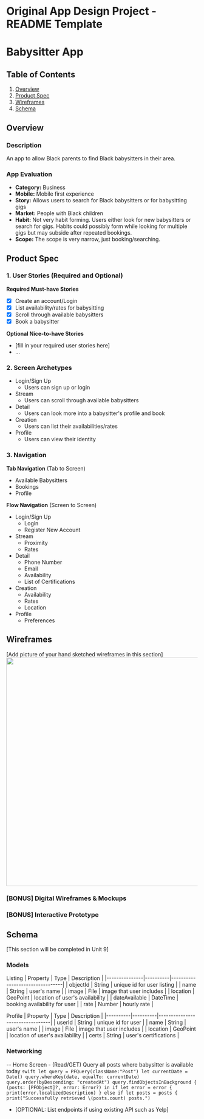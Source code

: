 Original App Design Project - README Template
===

# Babysitter App

## Table of Contents
1. [Overview](#Overview)
1. [Product Spec](#Product-Spec)
1. [Wireframes](#Wireframes)
2. [Schema](#Schema)

## Overview
### Description
An app to allow Black parents to find Black babysitters in their area.

### App Evaluation
- **Category:** Business
- **Mobile:** Mobile first experience
- **Story:** Allows users to search for Black babysitters or for babysitting gigs
- **Market:** People with Black children
- **Habit:** Not very habit forming. Users either look for new babysitters or search for gigs. Habits could possibly form while looking for multiple gigs but may subside after repeated bookings.
- **Scope:** The scope is very narrow, just booking/searching.

## Product Spec

### 1. User Stories (Required and Optional)

**Required Must-have Stories**

- [x] Create an account/Login
- [x] List availability/rates for babysitting
- [x] Scroll through available babysitters
- [x] Book a babysitter

**Optional Nice-to-have Stories**

* [fill in your required user stories here]
* ...

### 2. Screen Archetypes
* Login/Sign Up
   * Users can sign up or login
* Stream
   * Users can scroll through available babysitters
* Detail
   * Users can look more into a babysitter's profile and book
* Creation
   * Users can list their availabilities/rates
* Profile
   * Users can view their identity


### 3. Navigation

**Tab Navigation** (Tab to Screen)

* Available Babysitters
* Bookings
* Profile

**Flow Navigation** (Screen to Screen)

* Login/Sign Up
   * Login
   * Register New Account
* Stream
   * Proximity
   * Rates
* Detail
   * Phone Number
   * Email
   * Availability
   * List of Certifications
* Creation
   * Availability
   * Rates
   * Location
* Profile
   * Preferences 
   
## Wireframes
[Add picture of your hand sketched wireframes in this section]
<img src="https://lh3.googleusercontent.com/36U7Rx-UFPjff4R1gC6EPXbba3LRaYs4Fv6AI7_YsY5KPE5YYIExWnNzxGTufjjZKdx0pdHGNO5awZ1JU4q8W7k_kZgkmPSj5aAwQ4bZu-ovGsdeOt7v1tO6d3JchEWpkrN3dQl3JhOMfaxAyOZvhaTRNn5cW4nA8LCh85Yw-m-g4exqUN-0cOLWMBHyQW4XgIK8OSckQTz4PUv_mYDf5sA49LHQu7SweFIeeZpteL6maOXZQmwaIVZDxjjldzWdkmZll5FkN2Fvi6BXWe47ihQGf92rK0VpBF8w4w-GQH3nEwHgc4tUyy-rPAwpfJgbKvU-8UVoB-T-BcDkwdoD8epszUHBIRKkAJZQOFdIOp7Qab1VjIDR2hLoTcxBC6KW6vKf6XkOXhOrv1RLiZcs5nwz2sHjCrhY1N_o6Eh5bC2Eh5F2sFoXt1NJsZHYRz9VnJUStOwyTCE5Uk16b4UgELd19BVpcbeAe0hGHWrTscXQoP2r1f5QWs-UQj4DSGjfh7ETU2NSegkI1RwybngI_2DReYKCd4erJCn1JfnfVYhtjAILoA7nmUQdgztC3wOa3DbFRa5mmyISjMVam3CxRASDlngtfulHo6E7qgBaje5x1dF1LL3dEvPEZw-jXtVmWeBH0rwAg6L0wZWpRfZLEYToIOUia0q6bFuEl5tJK4AjJloRE6-NTboaEt6dygNj53Pr0Fl6f3pxUJ7wYDA-rVHgP-9Q6Q15PRHxtpRrA6GGPO9vfx2Ma8Z_ebf0cN5ykUElAMEKIU-TerTp03muuohF_UP-z17YuRE=w1902-h1446-no?authuser=0" width=600>

### [BONUS] Digital Wireframes & Mockups

### [BONUS] Interactive Prototype

## Schema 
[This section will be completed in Unit 9]
### Models
Listing
| Property      | Type     | Description                     |
|---------------|----------|---------------------------------|
| objectId      | String   | unique id for user listing      |
| name          | String   | user's name                     |
| image         | File     | image that user includes        |
| location      | GeoPoint | location of user's availability |
| dateAvailable | DateTime | booking availability for user   |
| rate          | Number   | hourly rate                     |

Profile
| Property | Type     | Description                     |
|----------|----------|---------------------------------|
| userId   | String   | unique id for user              |
| name     | String   | user's name                     |
| image    | File     | image that user includes        |
| location | GeoPoint | location of user's availability |
| certs    | String   | user's certifications           |

### Networking
-- Home Screen
    - (Read/GET) Query all posts where babysitter is available today
    ```swift
    let query = PFQuery(className:"Post")
    let currentDate = Date()
    query.whereKey(date, equalTo: currentDate)
    query.order(byDescending: "createdAt")
    query.findObjectsInBackground { (posts: [PFObject]?, error: Error?) in
       if let error = error { 
          print(error.localizedDescription)
       } else if let posts = posts {
          print("Successfully retrieved \(posts.count) posts.")
    ```
- [OPTIONAL: List endpoints if using existing API such as Yelp]

